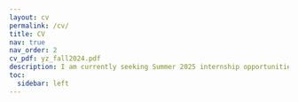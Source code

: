 ```yaml
---
layout: cv
permalink: /cv/
title: CV
nav: true
nav_order: 2
cv_pdf: yz_fall2024.pdf
description: I am currently seeking Summer 2025 internship opportunities. You can download my CV here.
toc:
  sidebar: left
---
```


